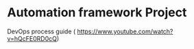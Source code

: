 # Automation framework Project

DevOps process guide ( https://www.youtube.com/watch?v=hQcFE0RD0cQ)
